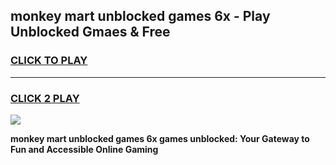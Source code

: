 
## monkey mart unblocked games 6x - Play Unblocked Gmaes & Free
<h3>
<a href="https://news.freeplayer.one?title=monkey_mart_unblocked_games_6x&ref=16F">CLICK TO PLAY</a></h3>
<hr>

<h3>
<a href="https://news.freeplayer.one?title=monkey_mart_unblocked_games_6x&ref=16F">CLICK 2 PLAY</a>
  
</h3>

<a href="https://news.freeplayer.one?title=monkey_mart_unblocked_games_6x&ref=16F/"><img src="https://clearcache.store/games.png"></a>


**monkey mart unblocked games 6x games unblocked: Your Gateway to Fun and Accessible Online Gaming**
